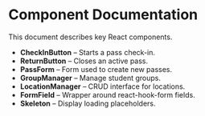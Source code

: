 # Component Documentation

This document describes key React components.

- **CheckInButton** – Starts a pass check-in.
- **ReturnButton** – Closes an active pass.
- **PassForm** – Form used to create new passes.
- **GroupManager** – Manage student groups.
- **LocationManager** – CRUD interface for locations.
- **FormField** – Wrapper around react-hook-form fields.
- **Skeleton** – Display loading placeholders.
